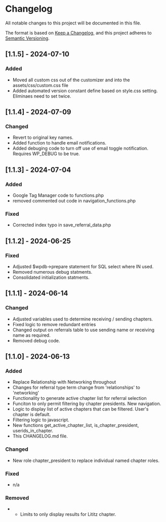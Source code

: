 # Changelog

All notable changes to this project will be documented in this file.

The format is based on [Keep a Changelog](https://keepachangelog.com/en/1.1.0/),
and this project adheres to [Semantic Versioning](https://semver.org/spec/v2.0.0.html).

## [1.1.5] - 2024-07-10

### Added

- Moved all custom css out of the customizer and into the assets/css/custom.css file
- Added automated version constant define based on style.css setting. Eliminaes need to set twice. 

## [1.1.4] - 2024-07-09

### Changed

- Revert to original key names. 
- Added function to handle email notifications. 
- Added debuging code to turn off use of email toggle notification. Requires WP_DEBUG to be true. 

## [1.1.3] - 2024-07-04

### Added

- Google Tag Manager code to functions.php
- removed commented out code in navigation_functions.php

### Fixed

- Corrected index typo in save_referral_data.php

## [1.1.2] - 2024-06-25

### Fixed

- Adjusted $wpdb->prepare statement for SQL select where IN used. 
- Removed numerous debug statments. 
- Consolidated initialization statments. 

## [1.1.1] - 2024-06-14

### Changed

- Adjusted variables used to determine receiving / sending chapters. 
- Fixed logic to remove redundant entries
- Changed output on referrals table to use sending name or receiving name as required. 
- Removed debug code. 

## [1.1.0] - 2024-06-13

### Added

 - Replace Relationship with Networking throughout
 - Changes for referral type term change from 'relationships' to 'networking'
 - Functionality to generate active chapter list for referral selection
 - Funciton to only permit filtering by chapter presidents. New navigation. 
 - Logic to display list of active chapters that can be filtered. User's chapter is default. 
 - Filtering logic to javascript. 
 - New functions get_active_chapter_list, is_chapter_president, userids_in_chapter.
 - This CHANGELOG.md file. 

### Changed

 - New role chapter_president to replace individual named chapter roles. 


### Fixed

- n/a

### Removed

- - Limits to only display results for Lititz chapter.